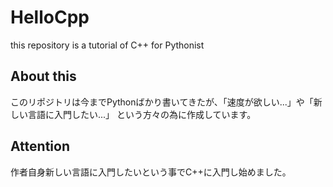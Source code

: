# HelloCpp
this repository is a tutorial of C++ for Pythonist

## About this
このリポジトリは今までPythonばかり書いてきたが、「速度が欲しい...」や「新しい言語に入門したい...」
という方々の為に作成しています。

## Attention
作者自身新しい言語に入門したいという事でC++に入門し始めました。
